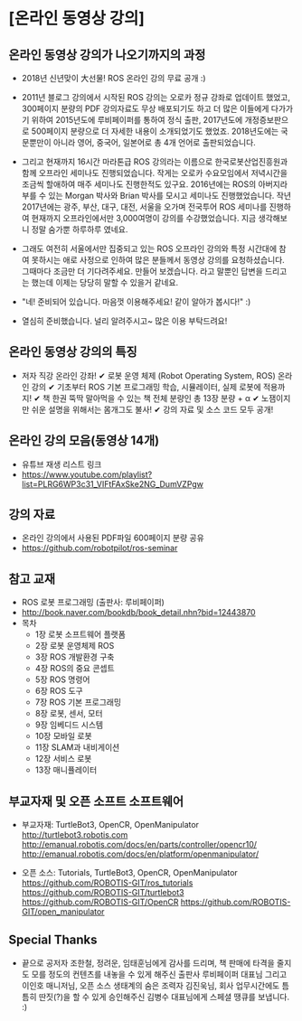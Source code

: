 # [온라인 동영상 강의]

## 온라인 동영상 강의가 나오기까지의 과정
- 2018년 신년맞이 大선물! ROS 온라인 강의 무료 공개 :)

- 2011년 블로그 강의에서 시작된 ROS 강의는 오로카 정규 강좌로 업데이트 했었고, 300페이지 분량의 PDF 강의자료도 무상 배포되기도 하고 더 많은 이들에게 다가가기 위하여 2015년도에 루비페이퍼를 통하여 정식 출판, 2017년도에 개정증보판으로 500페이지 분량으로 더 자세한 내용이 소개되었기도 했었죠. 2018년도에는 국문뿐만이 아니라 영어, 중국어, 일본어로 총 4개 언어로 출판되었습니다.

- 그리고 현재까지 16시간 마라톤급 ROS 강의라는 이름으로 한국로봇산업진흥원과 함께 오프라인 세미나도 진행되었습니다. 작게는 오로카 수요모임에서 저녁시간을 조금씩 할애하여 매주 세미나도 진행한적도 있구요. 2016년에는 ROS의 아버지라 부를 수 있는 Morgan 박사와 Brian 박사를 모시고 세미나도 진행했었습니다. 작년 2017년에는 광주, 부산, 대구, 대전, 서울을 오가며 전국투어 ROS 세미나를 진행하여 현재까지 오프라인에서만 3,000여명이 강의를 수강했었습니다. 지금 생각해보니 정말 숨가뿐 하루하루 였네요.

- 그래도 여전히 서울에서만 집중되고 있는 ROS 오프라인 강의와 특정 시간대에 참여 못하시는 애로 사정으로 인하여 많은 분들께서 동영상 강의를 요청하셨습니다. 그때마다 조금만 더 기다려주세요. 만들어 보겠습니다. 라고 말뿐인 답변을 드리고는 했는데 이제는 당당히 말할 수 있을거 같네요. 

- "네! 준비되어 있습니다. 마음껏 이용해주세요! 같이 알아가 봅시다!" :)

- 열심히 준비했습니다. 널리 알려주시고~ 많은 이용 부탁드려요!

## 온라인 동영상 강의의 특징
- 저자 직강 온라인 강좌!
   ✔ 로봇 운영 체제 (Robot Operating System, ROS) 온라인 강의
   ✔ 기초부터 ROS 기본 프로그래밍 학습, 시뮬레이터, 실제 로봇에 적용까지!
   ✔ 책 한권 뚝딱 말아먹을 수 있는 책 전체 분량인 총 13장 분량 + α
   ✔ 노잼이지만 쉬운 설명을 위해서는 몸개그도 불사!
   ✔ 강의 자료 및 소스 코드 모두 공개!

## 온라인 강의 모음(동영상 14개) 
- 유튜브 재생 리스트 링크
- https://www.youtube.com/playlist?list=PLRG6WP3c31_VIFtFAxSke2NG_DumVZPgw

## 강의 자료
- 온라인 강의에서 사용된 PDF파일 600페이지 분량 공유
- https://github.com/robotpilot/ros-seminar

## 참고 교재
- ROS 로봇 프로그래밍 (출판사: 루비페이퍼)
- http://book.naver.com/bookdb/book_detail.nhn?bid=12443870
- 목차
   - 1장 로봇 소프트웨어 플랫폼 
   - 2장 로봇 운영체제 ROS 
   - 3장 ROS 개발환경 구축 
   - 4장 ROS의 중요 콘셉트 
   - 5장 ROS 명령어 
   - 6장 ROS 도구 
   - 7장 ROS 기본 프로그래밍 
   - 8장 로봇, 센서, 모터 
   - 9장 임베디드 시스템 
   - 10장 모바일 로봇 
   - 11장 SLAM과 내비게이션 
   - 12장 서비스 로봇 
   - 13장 매니퓰레이터 

## 부교자재 및 오픈 소프트 소프트웨어
- 부교자재: TurtleBot3, OpenCR, OpenManipulator
http://turtlebot3.robotis.com
http://emanual.robotis.com/docs/en/parts/controller/opencr10/
http://emanual.robotis.com/docs/en/platform/openmanipulator/

- 오픈 소스: Tutorials, TurtleBot3, OpenCR, OpenManipulator
https://github.com/ROBOTIS-GIT/ros_tutorials
https://github.com/ROBOTIS-GIT/turtlebot3
https://github.com/ROBOTIS-GIT/OpenCR
https://github.com/ROBOTIS-GIT/open_manipulator

## Special Thanks
- 끝으로 공저자 조한철, 정려운, 임태훈님에게 감사를 드리며, 책 판매에 타격을 줄지도 모를 정도의 컨텐츠를 내놓을 수 있게 해주신 출판사 루비페이퍼 대표님 그리고 이인호 매니저님, 오픈 소스 생태계의 숨은 조력자 김진욱님, 회사 업무시간에도 틈틈히 딴짓(?)을 할 수 있게 승인해주신 김병수 대표님에게 스페셜 땡큐를 보냅니다. :)